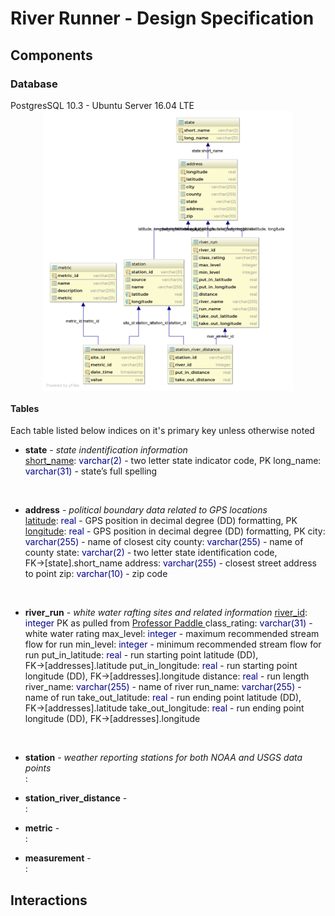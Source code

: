 # River Runner - Design Specification

## Components

### Database
PostgresSQL 10.3 - Ubuntu Server 16.04 LTE
<img src="https://raw.githubusercontent.com/kentdanas/RiverRunner/master/doc/schema.png" width=400 style='display:block; margin-left:auto; margin-right:auto'>

#### Tables
Each table listed below indices on it's primary key unless otherwise noted
* <strong>state</strong> - <span style='font-style:italic'>state indentification information</span>     
  <span style='text-decoration:underline'>short_name</span>: <span style='color:darkblue'>varchar(2)</span> -  two letter state indicator code, PK
  long_name: <span style='color:darkblue'>varchar(31)</span> - state’s full spelling    
<br/>

* <strong>address</strong> - <span style='font-style:italic'>political boundary data related to GPS locations</span>     
  <span style='text-decoration:underline'>latitude</span>: <span style='color:darkblue'>real</span> - GPS position in decimal degree (DD) formatting, PK
  <span style='text-decoration:underline'>longitude</span>: <span style='color:darkblue'>real</span> - GPS position in decimal degree (DD) formatting, PK
  city: <span style='color:darkblue'>varchar(255)</span> - name of closest city
  county: <span style='color:darkblue'>varchar(255)</span> - name of county
  state: <span style='color:darkblue'>varchar(2)</span> - two letter state identification code, FK$\rightarrow$[state].short_name
  address: <span style='color:darkblue'>varchar(255)</span> - closest street address to point
  zip: <span style='color:darkblue'>varchar(10)</span> - zip code
<br/>

* <strong>river_run</strong> - <span style='font-style:italic'>white water rafting sites and related information </span>
  <span style='text-decoration:underline'>river_id</span>: <span style='color:darkblue'>integer</span> PK as pulled  from <a alt='Professor Paddle' href='http://www.professorpaddle.com'>Professor Paddle </a>
  class_rating: <span style='color:darkblue'>varchar(31)</span> - white water rating
  max_level: <span style='color:darkblue'>integer</span> - maximum recommended stream flow for run
  min_level: <span style='color:darkblue'>integer</span> - minimum recommended stream flow for run
  put_in_latitude: <span style='color:darkblue'>real</span> - run starting point latitude (DD), FK$\rightarrow$[addresses].latitude
  put_in_longitude: <span style='color:darkblue'>real</span> - run starting point longitude (DD), FK$\rightarrow$[addresses].longitude
  distance: <span style='color:darkblue'>real</span> - run length
  river_name: <span style='color:darkblue'>varchar(255)</span> - name of river
  run_name: <span style='color:darkblue'>varchar(255)</span> - name of run
  take_out_latitude: <span style='color:darkblue'>real</span> - run ending point latitude (DD), FK$\rightarrow$[addresses].latitude
  take_out_longitude: <span style='color:darkblue'>real</span> - run ending point longitude (DD), FK$\rightarrow$[addresses].longitude
<br/>

* <strong>station</strong> - <span style='font-style:italic'>weather reporting stations for both NOAA and USGS data points</span>     
<span style='text-decoration:underline'></span>: <span style='color:darkblue'></span>

* <strong>station_river_distance</strong> - <span style='font-style:italic'></span>     
<span style='text-decoration:underline'></span>: <span style='color:darkblue'></span>

* <strong>metric</strong> - <span style='font-style:italic'></span>     
<span style='text-decoration:underline'></span>: <span style='color:darkblue'></span>

* <strong>measurement</strong> - <span style='font-style:italic'></span>     
<span style='text-decoration:underline'></span>: <span style='color:darkblue'></span>
## Interactions
